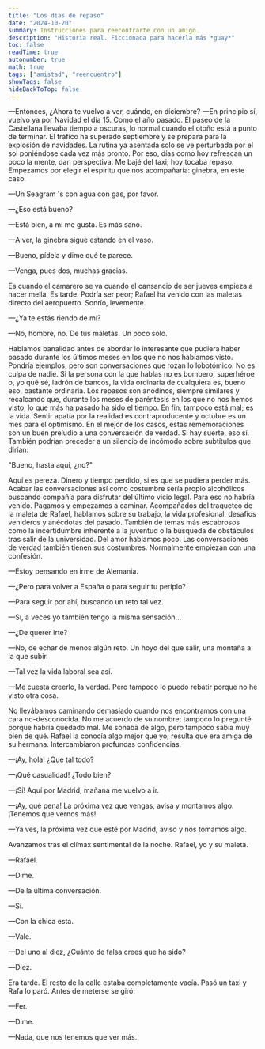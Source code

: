 ```yaml
---
title: "Los días de repaso"
date: "2024-10-20"
summary: Instrucciones para reecontrarte con un amigo.
description: "Historia real. Ficcionada para hacerla más *guay*"
toc: false
readTime: true
autonumber: true
math: true
tags: ["amistad", "reencuentro"]
showTags: false
hideBackToTop: false
---
```

—Entonces, ¿Ahora te vuelvo a ver, cuándo, en diciembre?
—En principio sí, vuelvo ya por Navidad el día 15. Como el año pasado.
El paseo de la Castellana llevaba tiempo a oscuras, lo normal cuando el otoño está a punto de terminar. El tráfico ha superado septiembre y se prepara para la explosión de navidades. La rutina ya asentada solo se ve perturbada por el sol poniéndose cada vez más pronto. Por eso, días como hoy refrescan un poco la mente, dan perspectiva. Me bajé del taxi; hoy tocaba repaso. Empezamos por elegir el espíritu que nos acompañaría: ginebra, en este caso.

—Un Seagram 's con agua con gas, por favor.

—¿Eso está bueno?

—Está bien, a mí me gusta. Es más sano.

—A ver, la ginebra sigue estando en el vaso.

—Bueno, pídela y dime qué te parece.

—Venga, pues dos, muchas gracias.

Es cuando el camarero se va cuando el cansancio de ser jueves empieza a hacer mella. Es tarde. Podría ser peor; Rafael ha venido con las maletas directo del aeropuerto. Sonrío, levemente.

—¿Ya te estás riendo de mí?

—No, hombre, no. De tus maletas. Un poco solo.

Hablamos banalidad antes de abordar lo interesante que pudiera haber pasado durante los últimos meses en los que no nos habíamos visto. Pondría ejemplos, pero son conversaciones que rozan lo lobotómico. No es culpa de nadie. Si la persona con la que hablas no es bombero, superhéroe o, yo qué sé, ladrón de bancos, la vida ordinaria de cualquiera es, bueno eso, bastante ordinaria. Los repasos son anodinos, siempre similares y recalcando que, durante los meses de paréntesis en los que no nos hemos visto, lo que más ha pasado ha sido el tiempo. En fin, tampoco está mal; es la vida. Sentir apatía por la realidad es contraproducente y octubre es un mes para el optimismo.
En el mejor de los casos, estas rememoraciones son un buen preludio a una conversación de verdad. Si hay suerte, eso sí. También podrían preceder a un silencio de incómodo sobre subtítulos que dirían:

"Bueno, hasta aquí, ¿no?"

Aquí es pereza. Dinero y tiempo perdido, si es que se pudiera perder más. Acabar las conversaciones así como costumbre sería propio alcohólicos buscando compañía para disfrutar del último vicio legal. Para eso no habría venido. Pagamos y empezamos a caminar.
Acompañados del traqueteo de la maleta de Rafael, hablamos sobre su trabajo, la vida profesional, desafíos venideros y anécdotas del pasado. También de temas más escabrosos como la incertidumbre inherente a la juventud o la búsqueda de obstáculos tras salir de la universidad. Del amor hablamos poco. Las conversaciones de verdad también tienen sus costumbres. Normalmente empiezan con una confesión.

—Estoy pensando en irme de Alemania.

—¿Pero para volver a España o para seguir tu periplo?

—Para seguir por ahí, buscando un reto tal vez.

—Sí, a veces yo también tengo la misma sensación…

—¿De querer irte?

—No, de echar de menos algún reto. Un hoyo del que salir, una montaña a la que subir. 

—Tal vez la vida laboral sea así.

—Me cuesta creerlo, la verdad. Pero tampoco lo puedo rebatir porque no he visto otra cosa.

No llevábamos caminando demasiado cuando nos encontramos con una cara no-desconocida. No me acuerdo de su nombre; tampoco lo pregunté porque habría quedado mal. Me sonaba de algo, pero tampoco sabía muy bien de qué. Rafael la conocía algo mejor que yo; resulta que era amiga de su hermana. Intercambiaron profundas confidencias.

—¡Ay, hola! ¿Qué tal todo?

—¡Qué casualidad! ¿Todo bien?

—¡Sí! Aquí por Madrid, mañana me vuelvo a ir.

—¡Ay, qué pena! La próxima vez que vengas, avisa y montamos algo. ¡Tenemos que vernos más!

—Ya ves, la próxima vez que esté por Madrid,  aviso y nos tomamos algo.

Avanzamos tras el clímax sentimental de la noche. Rafael, yo y su maleta.

—Rafael.

—Dime.

—De la última conversación.

—Sí.

—Con la chica esta.

—Vale.

—Del uno al diez, ¿Cuánto de falsa crees que ha sido?

—Diez.

Era tarde. El resto de la calle estaba completamente vacía. Pasó un taxi y Rafa lo paró. Antes de meterse se giró:

—Fer.

—Dime.

—Nada, que nos tenemos que ver más.

